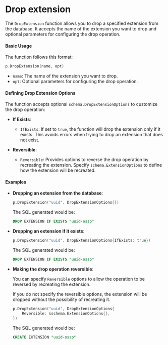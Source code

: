 # Drop extension

The `DropExtension` function allows you to drop a specified extension from the database. It accepts the name of the extension you want to drop and optional parameters for configuring the drop operation.

#### Basic Usage

The function follows this format:

```go
p.DropExtension(name, opt)
```

- `name`: The name of the extension you want to drop.
- `opt`: Optional parameters for configuring the drop operation.

#### Defining Drop Extension Options

The function accepts optional `schema.DropExtensionOptions` to customize the drop operation:

- **If Exists**:
    - `IfExists`: If set to `true`, the function will drop the extension only if it exists. This avoids errors when trying to drop an extension that does not exist.

- **Reversible**:
    - `Reversible`: Provides options to reverse the drop operation by recreating the extension. Specify `schema.ExtensionOptions` to define how the extension will be recreated.

#### Examples

- **Dropping an extension from the database**:

    ```go
    p.DropExtension("uuid", DropExtensionOptions{})
    ```

  The SQL generated would be:

    ```sql
    DROP EXTENSION IF EXISTS "uuid-ossp"
    ```

- **Dropping an extension if it exists**:

    ```go
    p.DropExtension("uuid", DropExtensionOptions{IfExists: true})
    ```

  The SQL generated would be:

    ```sql
    DROP EXTENSION IF EXISTS "uuid-ossp"
    ```

- **Making the drop operation reversible**:

  You can specify `Reversible` options to allow the operation to be reversed by recreating the extension.
  
  If you do not specify the reversible options, the extension will be dropped without the possibility of recreating it.

    ```go
    p.DropExtension("uuid", DropExtensionOptions{
        Reversible: &schema.ExtensionOptions{},
    })
    ```

  The SQL generated would be:

    ```sql
    CREATE EXTENSION "uuid-ossp"
    ```

